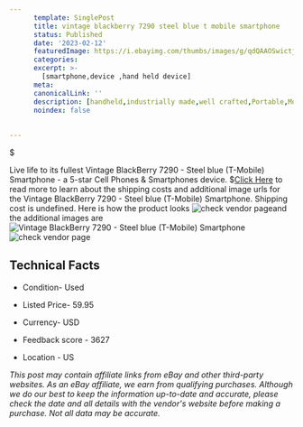 ```yaml
---
      template: SinglePost
      title: vintage blackberry 7290 steel blue t mobile smartphone
      status: Published
      date: '2023-02-12'
      featuredImage: https://i.ebayimg.com/thumbs/images/g/qdQAAOSwictjzHie/s-l225.jpg
      categories: 
      excerpt: >-
        [smartphone,device ,hand held device]
      meta:
      canonicalLink: ''
      description: [handheld,industrially made,well crafted,Portable,Mobile,Compact,Convenient,Lightweight,Maneuverable,Man-portable,Miniature,Carriable,Hand-held,Light,Holdable,Transportable,Mobile device,Pocket-sized,On-the-go,Wireless,Cordless,Compact size,Convenient size, smartphone,device ,hand held device]
      noindex: false
      
        
---
```

$

Live life to its fullest Vintage BlackBerry 7290 - Steel blue (T-Mobile) Smartphone - a 5-star Cell Phones & Smartphones device.
$[Click Here](https://www.ebay.com/itm/195566809451?hash=item2d88b0b16b%3Ag%3AqdQAAOSwictjzHie&mkevt=1&mkcid=1&mkrid=711-53200-19255-0&campid=%253CePNCampaignId%253E&customid=%253CreferenceId%253E&toolid=10049) to read more to learn about the shipping costs and additional image urls for the Vintage BlackBerry 7290 - Steel blue (T-Mobile) Smartphone. Shipping cost is undefined. Here is how the product looks ![check vendor page](https://i.ebayimg.com/thumbs/images/g/qdQAAOSwictjzHie/s-l225.jpg)and the additional images are![Vintage BlackBerry 7290 - Steel blue (T-Mobile) Smartphone](https://i.ebayimg.com/images/g/qdQAAOSwictjzHie/s-l1600.jpg)![check vendor page](https://origin-galleryplus.ebayimg.com/ws/web/195566809451_2_0_1/225x225.jpg,https://origin-galleryplus.ebayimg.com/ws/web/195566809451_3_0_1/225x225.jpg,https://origin-galleryplus.ebayimg.com/ws/web/195566809451_4_0_1/225x225.jpg,https://origin-galleryplus.ebayimg.com/ws/web/195566809451_5_0_1/225x225.jpg)



 ## Technical Facts 



     
      

 - Condition- Used 


      

 - Listed Price- 59.95 


      

 - Currency- USD 


      

 - Feedback score - 3627 


      

 - Location - US 


      
      

 *_This post may contain affiliate links from eBay and other third-party websites. As an eBay affiliate, we earn from qualifying purchases. Although we do our best to keep the information up-to-date and accurate, please check the date and all details with the vendor's website before making a purchase. Not all data may be accurate._*







